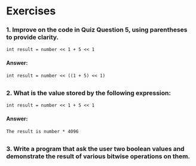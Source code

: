 # Exercises

### 1. Improve on the code in Quiz Question 5, using parentheses to provide clarity.
```
int result = number << 1 + 5 << 1
```
#### Answer:
```
int result = number << ((1 + 5) << 1)
```
##

### 2. What is the value stored by the following expression:
```
int result = number << 1 + 5 << 1
```
#### Answer:
```
The result is number * 4096
```
##

### 3. Write a program that ask the user two boolean values and demonstrate the result of various bitwise operations on them.

